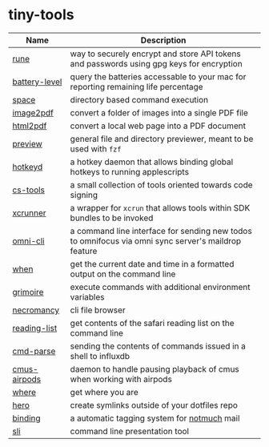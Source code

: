# tiny-tools

| Name               | Description |
| -------------------|-------------|
| [rune][1]          | way to securely encrypt and store API tokens and passwords using gpg keys for encryption
| [battery-level][2] | query the batteries accessable to your mac for reporting remaining life percentage
| [space][3]         | directory based command execution
| [image2pdf][4]     | convert a folder of images into a single PDF file
| [html2pdf][5]      | convert a local web page into a PDF document
| [preview][6]       | general file and directory previewer, meant to be used with `fzf`
| [hotkeyd][7]       | a hotkey daemon that allows binding global hotkeys to running applescripts
| [cs-tools][8]      | a small collection of tools oriented towards code signing
| [xcrunner][9]      | a wrapper for `xcrun` that allows tools within SDK bundles to be invoked
| [omni-cli][10]     | a command line interface for sending new todos to omnifocus via omni sync server's maildrop feature
| [when][11]         | get the current date and time in a formatted output on the command line
| [grimoire][12]     | execute commands with additional environment variables
| [necromancy][13]   | cli file browser
| [reading-list][14] | get contents of the safari reading list on the command line
| [cmd-parse][15]    | sending the contents of commands issued in a shell to influxdb
| [cmus-airpods][16] | daemon to handle pausing playback of cmus when working with airpods
| [where][17]        | get where you are
| [hero][18]         | create symlinks outside of your dotfiles repo
| [binding][19]      | a automatic tagging system for [notmuch](https://notmuchmail.org) mail
| [sli][20]          | command line presentation tool


[1]: https://github.com/samdmarshall/rune
[2]: https://github.com/samdmarshall/battery-level
[3]: https://github.com/samdmarshall/space
[4]: https://github.com/samdmarshall/images2pdf
[5]: https://github.com/samdmarshall/html2pdf
[6]: https://github.com/samdmarshall/preview
[7]: https://github.com/samdmarshall/hotkeyd
[8]: https://github.com/samdmarshall/cs-tools
[9]: https://github.com/samdmarshall/xcrunner
[10]: https://github.com/samdmarshall/omni-cli
[11]: https://github.com/samdmarshall/when
[12]: https://github.com/samdmarshall/grimoire
[13]: https://github.com/samdmarshall/necromancy
[14]: https://github.com/samdmarshall/reading-list
[15]: https://github.com/samdmarshall/cmd-parse
[16]: https://github.com/samdmarshall/cmus-airpods
[17]: https://github.com/samdmarshall/where
[18]: https://github.com/samdmarshall/hero
[19]: https://github.com/samdmarshall/binding
[20]: https://github.com/samdmarshall/sli

